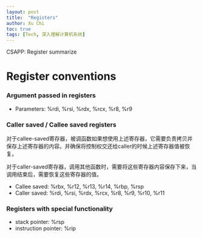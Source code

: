 ```yaml
---
layout: post
title:  "Registers"
author: Xu Chi
toc: true
tags: [Tech, 深入理解计算机系统]
---
```


CSAPP: Register summarize

# Register conventions

### Argument passed in registers

* Parameters: %rdi, %rsi, %rdx, %rcx, %r8, %r9

### Caller saved / Callee saved registers

对于callee-saved寄存器，被调函数如果想使用上述寄存器，它需要负责拷贝并保存上述寄存器的内容。并确保将控制权交还给caller的时候上述寄存器值被恢复。 

对于caller-saved寄存器，调用其他函数时，需要将这些寄存器内容保存下来，当调用结束后，需要恢复这些寄存器的值。

* Callee saved: %rbx, %r12, %r13, %r14, %rbp, %rsp
* Caller saved: %rdi, %rsi, %rdx, %rcx, %r8, %r9, %r10, %r11

### Registers with special functionality

* stack pointer: %rsp
* instruction pointer: %rip
